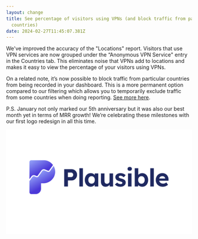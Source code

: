 ```yaml
---
layout: change
title: See percentage of visitors using VPNs (and block traffic from particular
  countries)
date: 2024-02-27T11:45:07.381Z
---
```

We've improved the accuracy of the "Locations" report. Visitors that use VPN services are now grouped under the “Anonymous VPN Service" entry in the Countries tab. This eliminates noise that VPNs add to locations and makes it easy to view the percentage of your visitors using VPNs.

On a related note, it’s now possible to block traffic from particular countries from being recorded in your dashboard. This is a more permanent option compared to our filtering which allows you to temporarily exclude traffic from some countries when doing reporting. [See more here](https://plausible.io/docs/countries#how-to-block-traffic-from-specific-countries).

P.S. January not only marked our 5th anniversary but it was also our best month yet in terms of MRR growth! We’re celebrating these milestones with our first logo redesign in all this time.

![Plausible Analytics new logo](/uploads/plausible-analytics-new-logo.png "Plausible Analytics new logo")
